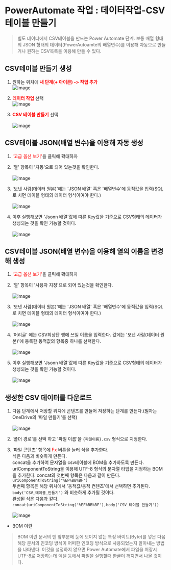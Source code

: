 # PowerAutomate 작업 : 데이터작업-CSV테이블 만들기
> 별도 데이터에서 CSV테이블을 만드는 Power Automate 단계. 보통 배열 형태의 JSON 형태의 데이터(PowerAutoamte의 배열변수)를 이용해 자동으로 만들거나 원하는 CSV목록을 이용해 만들 수 있다.


## CSV테이블 만들기 생성

1. 원하는 위치에 <span style="color:red">**새 단계(+ 아이콘) -> 작업 추가**</span><br>![image](https://user-images.githubusercontent.com/39551265/155929733-389e36ba-5b77-49c2-ada4-b892d0d1200f.png)<br>

2. <span style="color:red">**데이터 작업**</span> 선택<br>![image](https://user-images.githubusercontent.com/39551265/155927066-c1205ee5-07ca-441b-a547-c0c1053d8d6d.png)<br>

3. <span style="color:red">**CSV 테이블 만들기**</span> 선택<br><br>![image](https://user-images.githubusercontent.com/39551265/163901080-59a8edbb-0427-4425-a9ea-ae725432911f.png)<br>


## CSV테이블 JSON(배열 변수)을 이용해 자동 생성

1. <span style="color:red">'고급 옵션 보기'</span>을 클릭해 확대하자

2. '열' 항목이 '자동'으로 되어 있는것을 확인한다.<br><br>![image](https://user-images.githubusercontent.com/39551265/163902264-54060957-2793-4796-a0a3-cdff0d35710d.png)<br>

3. '보낸 사람(데이터 원본)'에는 'JSON 배열' 혹은 '배열변수'에 동적값을 입력(SQL로 치면 테이블 형태의 데이터 형식이여야 한다.)<br><br>![image](https://user-images.githubusercontent.com/39551265/163902101-0bca37ef-6825-4d2d-a3fd-61906049be6f.png)<br>


4. 이후 실행해보면 'Jsonn 배열'값에 따른 Key값을 기준으로 CSV형태의 데이터가 생성되는 것을 확인 가능할 것이다.<br><br>![image](https://user-images.githubusercontent.com/39551265/163903785-95f9882e-253b-437a-aa89-c7e47ff7fe7c.png)<br>


## CSV테이블 JSON(배열 변수)을 이용해 열의 이름을 변경해 생성


1. <span style="color:red">'고급 옵션 보기'</span>을 클릭해 확대하자

2. '열' 항목이 '사용자 지정'으로 되어 있는것을 확인한다.<br><br>![image](https://user-images.githubusercontent.com/39551265/163903993-a7eb577e-888f-403b-a1dd-fbda88c0fb44.png)<br>

3. '보낸 사람(데이터 원본)'에는 'JSON 배열' 혹은 '배열변수'에 동적값을 입력(SQL로 치면 테이블 형태의 데이터 형식이여야 한다.)<br><br>![image](https://user-images.githubusercontent.com/39551265/163902101-0bca37ef-6825-4d2d-a3fd-61906049be6f.png)<br>

4. '머리글' 에는 CSV최상단 행에 쓰일 이름을 입력한다. 값에는 '보낸 사람(데이터 원본)'에 등록한 동적값의 항목중 하나를 선택한다.<br><br>![image](https://user-images.githubusercontent.com/39551265/163904126-7e0421cc-fde5-4474-ba25-aecb6e06b6d3.png)<br>


5. 이후 실행해보면 'Jsonn 배열'값에 따른 Key값을 기준으로 CSV형태의 데이터가 생성되는 것을 확인 가능할 것이다.<br><br>![image](https://user-images.githubusercontent.com/39551265/163905284-670d5f64-48ad-432f-aecb-ae6e56f06303.png)<br>


## 생성한 CSV 데이터를 다운로드

1. 다음 단계에서 저장할 위치에 콘텐츠를 만들어 저장하는 단계를 만든다.(필자는 OneDrive의 '파일 만들기'를 선택)<br><br>![image](https://user-images.githubusercontent.com/39551265/162677087-65484be0-1d81-4d75-8f60-34a135eb2e68.png)<br>

2. '폴더 경로'를 선택 하고 '파일 이름'을 `{파일이름}.csv` 형식으로 지정한다.

3. '파일 콘텐츠' 항목에 <span style="color:red">Fx</span> 버튼을 눌러 식을 추가한다.<br>식은 다음과 비슷하게 만든다.<br>concat을 추가하여 문자열을 csv테이블에 BOM을 추가하도록 만든다.<br>uriComponentToString을 이용해 UTF-8 형식의 문자열 타입을 지정하는 BOM을 추가한다. concat의 첫번째 항목은 다음과 같이 만든다. `uriComponentToString('%EF%BB%BF')`<br>두번째 항목은 해당 위치에서 '동적값/동적 컨텐츠'에서 선택하면 추가된다. `body('CSV_테이블_만들기')` 와 비슷하게 추가될 것이다.<br>완성된 식은 다음과 같다. `concat(uriComponentToString('%EF%BB%BF'),body('CSV_테이블_만들기'))` <br><br>![image](https://user-images.githubusercontent.com/39551265/162678297-e1c8bc70-d7ff-49e8-8519-d57d3ff3cbcf.png)<br>

* BOM 이란
> BOM 이란 문서의 맨 앞부분에 눈에 보이지 않는 특정 바이트(Byte)를 넣은 다음 해당 문서의 인코딩 방식이 어떠한 인코딩 방식으로 사용되었는지 알아내는 방법을 나타낸다. 이것을 설정하지 않으면 Power Automate에서 파일을 저장시 UTF-8로 저장하는데 엑셀 등에서 파일을 실행할때 한글이 깨지면서 나올 것이다.